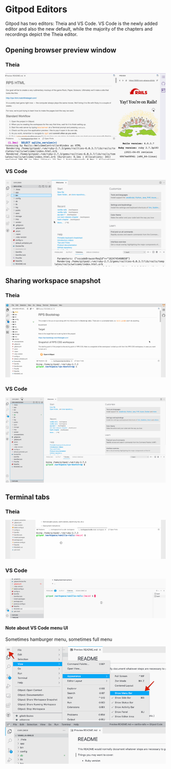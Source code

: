 # Gitpod Editors

Gitpod has two editors: Theia and VS Code. VS Code is the newly added editor and also the new default, while the majority of the chapters and recordings depict the Theia editor.


## Opening browser preview window

### Theia

![](/assets/gitpod-theia-open-preview.gif)

### VS Code

![](/assets/gitpod-vscode-open-preview.gif)

## Sharing workspace snapshot

### Theia

![](/assets/gitpod-snapshot-theia.gif)

### VS Code

![](/assets/gitpod-snapshot-vs-code.gif)

## Terminal tabs

### Theia

![](/assets/gitpod-theia-terminal-tabs.gif)

### VS Code

![](/assets/gitpod-vscode-terminal-tabs.gif)

#### Note about VS Code menu UI

Sometimes hamburger menu, sometimes full menu

![](/assets/gitpod-vscode-open-menu-bar.png)
![](/assets/gitpod-vscode-menu-bar-visible.png)
